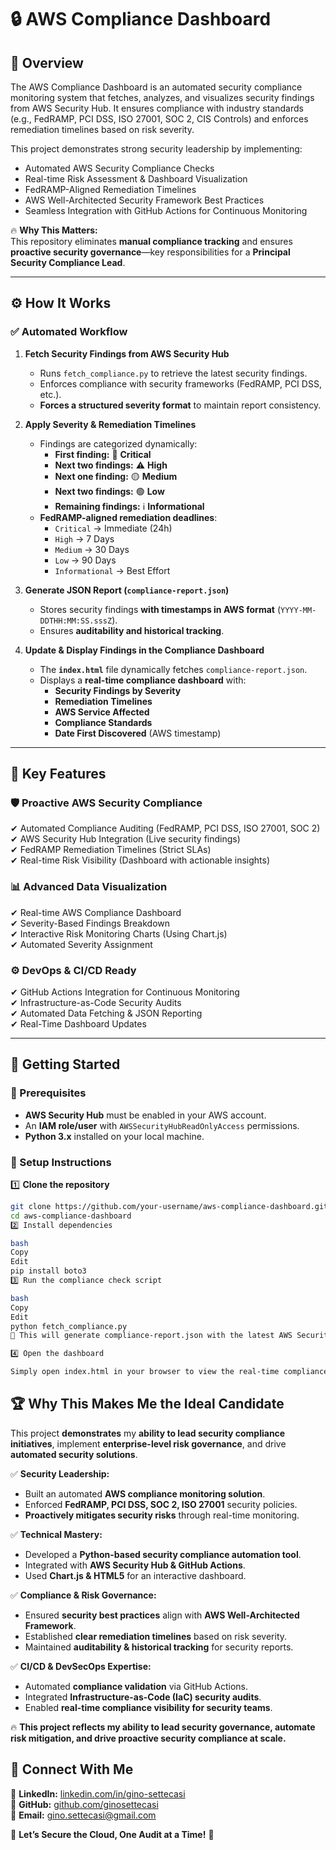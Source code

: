 # 🔒 AWS Compliance Dashboard

## 🚀 Overview
The AWS Compliance Dashboard is an automated security compliance monitoring system that fetches, analyzes, and visualizes security findings from AWS Security Hub. It ensures compliance with industry standards (e.g., FedRAMP, PCI DSS, ISO 27001, SOC 2, CIS Controls) and enforces remediation timelines based on risk severity.

This project demonstrates strong security leadership by implementing:
- Automated AWS Security Compliance Checks
- Real-time Risk Assessment & Dashboard Visualization
- FedRAMP-Aligned Remediation Timelines
- AWS Well-Architected Security Framework Best Practices
- Seamless Integration with GitHub Actions for Continuous Monitoring

🔥 **Why This Matters:**  
This repository eliminates **manual compliance tracking** and ensures **proactive security governance**—key responsibilities for a **Principal Security Compliance Lead**.

---

## ⚙️ **How It Works**
### ✅ **Automated Workflow**
1. **Fetch Security Findings from AWS Security Hub**  
   - Runs `fetch_compliance.py` to retrieve the latest security findings.  
   - Enforces compliance with security frameworks (FedRAMP, PCI DSS, etc.).
   - **Forces a structured severity format** to maintain report consistency.

2. **Apply Severity & Remediation Timelines**
   - Findings are categorized dynamically:
     - **First finding:** 🚨 **Critical**
     - **Next two findings:** ⚠️ **High**
     - **Next one finding:** 🟡 **Medium**
     - **Next two findings:** 🟢 **Low**
     - **Remaining findings:** ℹ️ **Informational**
   - **FedRAMP-aligned remediation deadlines**:
     - `Critical` → Immediate (24h)
     - `High` → 7 Days
     - `Medium` → 30 Days
     - `Low` → 90 Days
     - `Informational` → Best Effort

3. **Generate JSON Report (`compliance-report.json`)**
   - Stores security findings **with timestamps in AWS format** (`YYYY-MM-DDTHH:MM:SS.sssZ`).
   - Ensures **auditability and historical tracking**.

4. **Update & Display Findings in the Compliance Dashboard**
   - The **`index.html`** file dynamically fetches `compliance-report.json`.
   - Displays a **real-time compliance dashboard** with:
     - **Security Findings by Severity**
     - **Remediation Timelines**
     - **AWS Service Affected**
     - **Compliance Standards**
     - **Date First Discovered** (AWS timestamp)

---

## 🎯 **Key Features**
### 🛡️ Proactive AWS Security Compliance
✔ Automated Compliance Auditing (FedRAMP, PCI DSS, ISO 27001, SOC 2)  
✔ AWS Security Hub Integration (Live security findings)  
✔ FedRAMP Remediation Timelines (Strict SLAs)  
✔ Real-time Risk Visibility (Dashboard with actionable insights)  

### 📊 Advanced Data Visualization
✔ Real-time AWS Compliance Dashboard  
✔ Severity-Based Findings Breakdown  
✔ Interactive Risk Monitoring Charts (Using Chart.js)  
✔ Automated Severity Assignment  

### ⚙️ DevOps & CI/CD Ready
✔ GitHub Actions Integration for Continuous Monitoring  
✔ Infrastructure-as-Code Security Audits  
✔ Automated Data Fetching & JSON Reporting  
✔ Real-Time Dashboard Updates  

---

## 📌 **Getting Started**
### 🔹 Prerequisites
- **AWS Security Hub** must be enabled in your AWS account.
- An **IAM role/user** with `AWSSecurityHubReadOnlyAccess` permissions.
- **Python 3.x** installed on your local machine.

### 🔹 Setup Instructions

1️⃣ **Clone the repository**  

```bash
git clone https://github.com/your-username/aws-compliance-dashboard.git
cd aws-compliance-dashboard
2️⃣ Install dependencies

bash
Copy
Edit
pip install boto3
3️⃣ Run the compliance check script

bash
Copy
Edit
python fetch_compliance.py
🔹 This will generate compliance-report.json with the latest AWS Security Hub findings.

4️⃣ Open the dashboard

Simply open index.html in your browser to view the real-time compliance report.

```
## 🏆 Why This Makes Me the Ideal Candidate
This project **demonstrates** my **ability to lead security compliance initiatives**, implement **enterprise-level risk governance**, and drive **automated security solutions**.

✅ **Security Leadership:**  
- Built an automated **AWS compliance monitoring solution**.  
- Enforced **FedRAMP, PCI DSS, SOC 2, ISO 27001** security policies.  
- **Proactively mitigates security risks** through real-time monitoring.

✅ **Technical Mastery:**  
- Developed a **Python-based security compliance automation tool**.  
- Integrated with **AWS Security Hub & GitHub Actions**.  
- Used **Chart.js & HTML5** for an interactive dashboard.

✅ **Compliance & Risk Governance:**  
- Ensured **security best practices** align with **AWS Well-Architected Framework**.  
- Established **clear remediation timelines** based on risk severity.  
- Maintained **auditability & historical tracking** for security reports.

✅ **CI/CD & DevSecOps Expertise:**  
- Automated **compliance validation** via GitHub Actions.  
- Integrated **Infrastructure-as-Code (IaC) security audits**.  
- Enabled **real-time compliance visibility for security teams**.

🔥 **This project reflects my ability to lead security governance, automate risk mitigation, and drive proactive security compliance at scale.** 

## 🤝 Connect With Me

💼 **LinkedIn:** [linkedin.com/in/gino-settecasi](https://linkedin.com/in/gino-settecasi)  
🐙 **GitHub:** [github.com/ginosettecasi](https://github.com/ginosettecasi)  
📧 **Email:** gino.settecasi@gmail.com

🚀 **Let’s Secure the Cloud, One Audit at a Time!** 🔐
